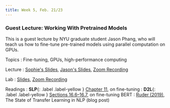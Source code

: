 ```yaml
---
title: Week 5, Feb. 21/23
---
```


### Guest Lecture: Working With Pretrained Models

This is a guest lecture by NYU graduate student Jason Phang, who will teach us how to fine-tune pre-trained models 
using parallel computation on GPUs.

Topics
: Fine-tuning, GPUs, high-performance computing

Lecture
: [Sophie's Slides](https://drive.google.com/file/d/1Qz8ozH370f1OcqSisUnw79SfFO26KUG5/view?usp=share_link),
[Jason's Slides](https://drive.google.com/file/d/1N7F4_19B5v3Nld-ePu-wnwlduUKh0jcn/view?usp=share_link),
[Zoom Recording](https://nyu.zoom.us/rec/share/IGlQsDw0pzxywuZTi2Mnr7JiX1qFfrN1A8f6_Qiw6szWHhNNTELkAg4Dsl20dbXU.y_FwOI5BP2qQKh3k)

Lab
: [Slides](https://drive.google.com/file/d/1JpYGuTausigXmi5yyCEXOn9l2ykOJwcu/view?usp=share_link),
[Zoom Recording](https://nyu.zoom.us/rec/share/4c9mJOjDlCrY_U2rXjyru7P0LJ-pVZ1mDZP9J-yPUu_RVpe5sEd9HPBTDC83AFRv.D9UmhXu5ZwL-VXbr)

Readings
: **SLP**{: .label .label-yellow } [Chapter 11](https://web.stanford.edu/~jurafsky/slp3/11.pdf), on fine-tuning 
: **D2L**{: .label .label-yellow }
[Sections 16.6–16.7](https://d2l.ai/chapter_natural-language-processing-applications/finetuning-bert.html), on 
fine-tuning BERT
: [Ruder (2019)](https://ruder.io/state-of-transfer-learning-in-nlp/), The State of Transfer Learning in NLP (blog post)

